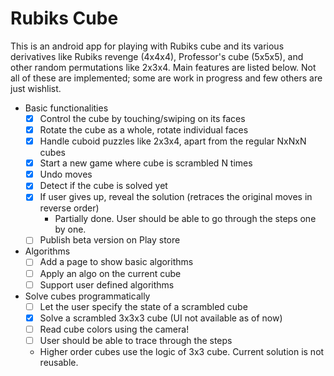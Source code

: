 # Rubiks Cube
This is an android app for playing with Rubiks cube and its various derivatives like Rubiks revenge (4x4x4), Professor's cube (5x5x5), and other random permutations like 2x3x4. Main features are listed below. Not all of these are implemented; some are work in progress and few others are just wishlist.
  - Basic functionalities
    - [x] Control the cube by touching/swiping on its faces
    - [x] Rotate the cube as a whole, rotate individual faces
    - [x] Handle cuboid puzzles like 2x3x4, apart from the regular NxNxN cubes
    - [x] Start a new game where cube is scrambled N times
    - [x] Undo moves
    - [x] Detect if the cube is solved yet
    - [x] If user gives up, reveal the solution (retraces the original moves in reverse order)
        - Partially done. User should be able to go through the steps one by one.
    - [ ] Publish beta version on Play store
  - Algorithms
    - [ ] Add a page to show basic algorithms
    - [ ] Apply an algo on the current cube
    - [ ] Support user defined algorithms
  - Solve cubes programmatically
    - [ ] Let the user specify the state of a scrambled cube
    - [x] Solve a scrambled 3x3x3 cube (UI not available as of now)
    - [ ] Read cube colors using the camera!
    - [ ] User should be able to trace through the steps
    - Higher order cubes use the logic of 3x3 cube. Current solution is not reusable.
